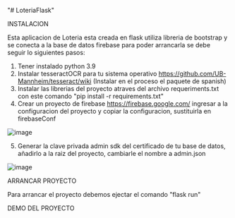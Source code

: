 "# LoteriaFlask" 

INSTALACION

Esta aplicacion de Loteria esta creada en flask utiliza libreria de bootstrap y se conecta a la base de datos firebase para poder arrancarla se debe seguir lo siguientes pasos:

1. Tener instalado python 3.9
2. Instalar tesseractOCR para tu sistema operativo https://github.com/UB-Mannheim/tesseract/wiki (Instalar en el proceso el paquete de spanish)
3. Instalar las librerias del proyecto atraves del archivo requeriments.txt con este comando "pip install -r requirements.txt"
4. Crear un proyecto de firebase https://firebase.google.com/ ingresar a la configuracion del proyecto y copiar la configuracion, sustituirla en firebaseConf

![image](https://user-images.githubusercontent.com/46556874/236474397-d3d4ca3e-e23c-4bae-912e-3c9e323a8b0a.png)


5. Generar la clave privada admin sdk del certificado de tu base de datos, añadirlo a la raiz del proyecto, cambiarle el nombre a admin.json

![image](https://user-images.githubusercontent.com/46556874/236477191-62dba4dc-1705-4904-9635-92e332f28fb5.png)


ARRANCAR PROYECTO

Para arrancar el proyecto debemos ejectar el comando "flask run"


DEMO DEL PROYECTO

